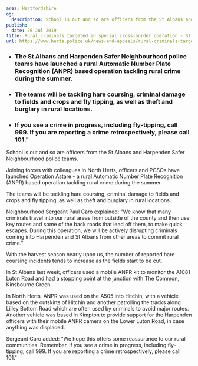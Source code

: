 ```yaml
area: Hertfordshire
og:
  description: School is out and so are officers from the St Albans and Harpenden Safer Neighbourhood police teams.
publish:
  date: 26 Jul 2019
title: Rural criminals targeted in special cross-border operation - St Albans
url: https://www.herts.police.uk/news-and-appeals/rural-criminals-targeted-in-special-cross-border-operation-st-albans-0488f
```

* ### The St Albans and Harpenden Safer Neighbourhood police teams have launched a rural Automatic Number Plate Recognition (ANPR) based operation tackling rural crime during the summer.

 * ### The teams will be tackling hare coursing, criminal damage to fields and crops and fly tipping, as well as theft and burglary in rural locations.

 * ### If you see a crime in progress, including fly-tipping, call 999. If you are reporting a crime retrospectively, please call 101."

School is out and so are officers from the St Albans and Harpenden Safer Neighbourhood police teams.

Joining forces with colleagues in North Herts, officers and PCSOs have launched Operation Astare - a rural Automatic Number Plate Recognition (ANPR) based operation tackling rural crime during the summer.

The teams will be tackling hare coursing, criminal damage to fields and crops and fly tipping, as well as theft and burglary in rural locations.

Neighbourhood Sergeant Paul Caro explained: "We know that many criminals travel into our rural areas from outside of the county and then use key routes and some of the back roads that lead off them, to make quick escapes. During this operation, we will be actively disrupting criminals coming into Harpenden and St Albans from other areas to commit rural crime."

With the harvest season nearly upon us, the number of reported hare coursing incidents tends to increase as the fields start to be cut.

In St Albans last week, officers used a mobile ANPR kit to monitor the A1081 Luton Road and had a stopping point at the junction with The Common, Kinsbourne Green.

In North Herts, ANPR was used on the A505 into Hitchin, with a vehicle based on the outskirts of Hitchin and another patrolling the tracks along Lilley Bottom Road which are often used by criminals to avoid major routes. Another vehicle was based in Kimpton to provide support for the Harpenden officers with their mobile ANPR camera on the Lower Luton Road, in case anything was displaced.

Sergeant Caro added: "We hope this offers some reassurance to our rural communities. Remember, if you see a crime in progress, including fly-tipping, call 999. If you are reporting a crime retrospectively, please call 101."
